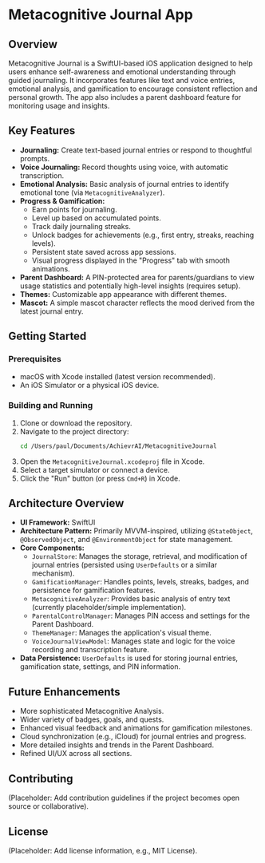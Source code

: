 # Metacognitive Journal App

## Overview

Metacognitive Journal is a SwiftUI-based iOS application designed to help users enhance self-awareness and emotional understanding through guided journaling. It incorporates features like text and voice entries, emotional analysis, and gamification to encourage consistent reflection and personal growth. The app also includes a parent dashboard feature for monitoring usage and insights.

## Key Features

*   **Journaling:** Create text-based journal entries or respond to thoughtful prompts.
*   **Voice Journaling:** Record thoughts using voice, with automatic transcription.
*   **Emotional Analysis:** Basic analysis of journal entries to identify emotional tone (via `MetacognitiveAnalyzer`).
*   **Progress & Gamification:**
    *   Earn points for journaling.
    *   Level up based on accumulated points.
    *   Track daily journaling streaks.
    *   Unlock badges for achievements (e.g., first entry, streaks, reaching levels).
    *   Persistent state saved across app sessions.
    *   Visual progress displayed in the "Progress" tab with smooth animations.
*   **Parent Dashboard:** A PIN-protected area for parents/guardians to view usage statistics and potentially high-level insights (requires setup).
*   **Themes:** Customizable app appearance with different themes.
*   **Mascot:** A simple mascot character reflects the mood derived from the latest journal entry.

## Getting Started

### Prerequisites

*   macOS with Xcode installed (latest version recommended).
*   An iOS Simulator or a physical iOS device.

### Building and Running

1.  Clone or download the repository.
2.  Navigate to the project directory:
    ```bash
    cd /Users/paul/Documents/AchievrAI/MetacognitiveJournal
    ```
3.  Open the `MetacognitiveJournal.xcodeproj` file in Xcode.
4.  Select a target simulator or connect a device.
5.  Click the "Run" button (or press `Cmd+R`) in Xcode.

## Architecture Overview

*   **UI Framework:** SwiftUI
*   **Architecture Pattern:** Primarily MVVM-inspired, utilizing `@StateObject`, `@ObservedObject`, and `@EnvironmentObject` for state management.
*   **Core Components:**
    *   `JournalStore`: Manages the storage, retrieval, and modification of journal entries (persisted using `UserDefaults` or a similar mechanism).
    *   `GamificationManager`: Handles points, levels, streaks, badges, and persistence for gamification features.
    *   `MetacognitiveAnalyzer`: Provides basic analysis of entry text (currently placeholder/simple implementation).
    *   `ParentalControlManager`: Manages PIN access and settings for the Parent Dashboard.
    *   `ThemeManager`: Manages the application's visual theme.
    *   `VoiceJournalViewModel`: Manages state and logic for the voice recording and transcription feature.
*   **Data Persistence:** `UserDefaults` is used for storing journal entries, gamification state, settings, and PIN information.

## Future Enhancements

*   More sophisticated Metacognitive Analysis.
*   Wider variety of badges, goals, and quests.
*   Enhanced visual feedback and animations for gamification milestones.
*   Cloud synchronization (e.g., iCloud) for journal entries and progress.
*   More detailed insights and trends in the Parent Dashboard.
*   Refined UI/UX across all sections.

## Contributing

(Placeholder: Add contribution guidelines if the project becomes open source or collaborative).

## License

(Placeholder: Add license information, e.g., MIT License).
